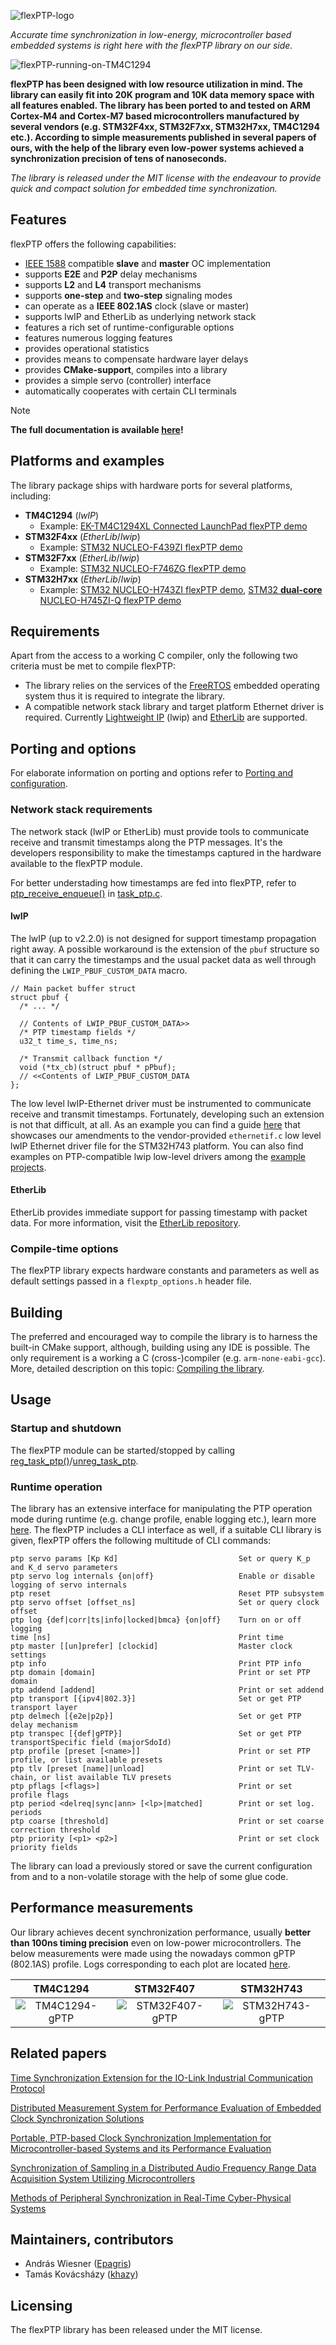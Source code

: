 ![flexPTP-logo](manual/media/flexPTP_logo_long.png)

*Accurate time synchronization in low-energy, microcontroller based embedded systems is right here with the flexPTP library on our side.*

![flexPTP-running-on-TM4C1294](manual/media/TIVA.gif)

**flexPTP has been designed with low resource utilization in mind. The library can easily fit into 20K program and 10K data memory space with all features enabled. The library has been ported to and tested on ARM Cortex-M4 and Cortex-M7 based microcontrollers manufactured by several vendors (e.g. STM32F4xx, STM32F7xx, STM32H7xx, TM4C1294 etc.). According to simple measurements published in several papers of ours, with the help of the library even low-power systems achieved a synchronization precision of tens of nanoseconds.**

*The library is released under the MIT license with the endeavour to provide quick and compact solution for embedded time synchronization.*

## Features

flexPTP offers the following capabilities:

- [IEEE 1588](https://ieeexplore.ieee.org/document/9120376) compatible **slave** and **master** OC implementation
- supports **E2E** and **P2P** delay mechanisms
- supports **L2** and **L4** transport mechanisms
- supports **one-step** and **two-step** signaling modes
- can operate as a **IEEE 802.1AS** clock (slave or master)
- supports lwIP and EtherLib as underlying network stack
- features a rich set of runtime-configurable options
- features numerous logging features
- provides operational statistics
- provides means to compensate hardware layer delays
- provides **CMake-support**, compiles into a library
- provides a simple servo (controller) interface
- automatically cooperates with certain CLI terminals

> [!NOTE]
> **The full documentation is available [here](https://epagris.com/dev-docs/flexPTP)!**

## Platforms and examples

The library package ships with hardware ports for several platforms, including:

- **TM4C1294** (_lwIP_)
  - Example: [EK-TM4C1294XL Connected LaunchPad flexPTP demo](https://github.com/epagris/flexPTP-demo-TM4C1294)
- **STM32F4xx** (_EtherLib_/_lwip_)
  - Example: [STM32 NUCLEO-F439ZI flexPTP demo](https://github.com/epagris/flexPTP-demo-NUCLEO-F439ZI)
- **STM32F7xx** (_EtherLib_/_lwip_)
  - Example: [STM32 NUCLEO-F746ZG flexPTP demo](https://github.com/epagris/flexPTP-demo-NUCLEO-F746ZG)
- **STM32H7xx** (_EtherLib_/_lwip_)
  - Example: [STM32 NUCLEO-H743ZI flexPTP demo](https://github.com/epagris/flexPTP-demo-NUCLEO-H743ZI), [STM32 **dual-core** NUCLEO-H745ZI-Q flexPTP demo](https://github.com/epagris/flexPTP-demo-NUCLEO-H745ZI-Q/)

## Requirements

Apart from the access to a working C compiler, only the following two criteria must be met to compile flexPTP:

- The library relies on the services of the [FreeRTOS](https://www.freertos.org/) embedded operating system thus it is required to integrate the library.
- A compatible network stack library and target platform Ethernet driver is required. Currently [Lightweight IP](https://github.com/lwip-tcpip/lwip) (lwip) and [EtherLib](https://gitea.epagris.com/epagris/EtherLib) are supported.

## Porting and options

For elaborate information on porting and options refer to [Porting and configuration](https://epagris.com/dev-docs/flexPTP/porting.html).

### Network stack requirements

The network stack (lwIP or EtherLib) must provide tools to communicate receive and transmit timestamps along the PTP messages. It's the developers responsibility to make the timestamps captured in the hardware available to the flexPTP module.

For better understading how timestamps are fed into flexPTP, refer to [ptp_receive_enqueue()](https://epagris.com/dev-docs/flexPTP/task__ptp_8c.html#a73b5e9841da53dee4d9230d8a418b2ac) in [task_ptp.c](https://epagris.com/dev-docs/flexPTP/task__ptp_8c.html).

#### lwIP

The lwIP (up to v2.2.0) is not designed for support timestamp propagation right away. A possible workaround is the extension of the `pbuf` structure so that it can carry the timestamps and the usual packet data as well through defining the `LWIP_PBUF_CUSTOM_DATA` macro.

~~~~~~~~~~~~~~~~~~~~~~~~~~~~~~~~~~~{c}
// Main packet buffer struct
struct pbuf {
  /* ... */

  // Contents of LWIP_PBUF_CUSTOM_DATA>>
  /* PTP timestamp fields */
  u32_t time_s, time_ns;

  /* Transmit callback function */
  void (*tx_cb)(struct pbuf * pPbuf);
  // <<Contents of LWIP_PBUF_CUSTOM_DATA
};
~~~~~~~~~~~~~~~~~~~~~~~~~~~~~~~~~~~

The low level lwIP-Ethernet driver must be instrumented to communicate receive and transmit timestamps. Fortunately, developing such an extension is not that difficult, at all. As an example you can find a guide [here](https://epagris.com/dev-docs/flexPTP/_h743_ethernetif_modifications.html) that showcases our amendments to the vendor-provided `ethernetif.c` low level lwIP Ethernet driver file for the STM32H743 platform. You can also find examples on PTP-compatible lwip low-level drivers among the [example projects](#platforms-and-examples).

#### EtherLib

EtherLib provides immediate support for passing timestamp with packet data. For more information, visit the [EtherLib repository](https://gitea.epagris.com/epagris/EtherLib).


### Compile-time options

The flexPTP library expects hardware constants and parameters as well as default settings passed in a `flexptp_options.h` header file.

## Building

The preferred and encouraged way to compile the library is to harness the built-in CMake support, although, building using any IDE is possible. The only requirement is a working a C (cross-)compiler (e.g. `arm-none-eabi-gcc`). More, detailed description on this topic: [Compiling the library](https://epagris.com/dev-docs/flexPTP/building.html).

## Usage

### Startup and shutdown

The flexPTP module can be started/stopped by calling [reg_task_ptp()](https://epagris.com/dev-docs/flexPTP/task__ptp_8c.html#a2d483d3c32b3890d8c699018e48e45cd)/[unreg_task_ptp](epagris.com/dev-docs/flexPTP/task__ptp_8c.html#a5fd98059e4c2ec1004c74064e17cbe4c).

### Runtime operation

The library has an extensive interface for manipulating the PTP operation mode during runtime (e.g. change profile, enable logging etc.), learn more [here](https://epagris.com/dev-docs/flexPTP/project_organization.html). The flexPTP includes a CLI interface as well, if a suitable CLI library is given, flexPTP offers the following multitude of CLI commands:

```
ptp servo params [Kp Kd]                           Set or query K_p and K_d servo parameters
ptp servo log internals {on|off}                   Enable or disable logging of servo internals
ptp reset                                          Reset PTP subsystem
ptp servo offset [offset_ns]                       Set or query clock offset
ptp log {def|corr|ts|info|locked|bmca} {on|off}    Turn on or off logging
time [ns]                                          Print time
ptp master [[un]prefer] [clockid]                  Master clock settings
ptp info                                           Print PTP info
ptp domain [domain]                                Print or set PTP domain
ptp addend [addend]                                Print or set addend
ptp transport [{ipv4|802.3}]                       Set or get PTP transport layer
ptp delmech [{e2e|p2p}]                            Set or get PTP delay mechanism
ptp transpec [{def|gPTP}]                          Set or get PTP transportSpecific field (majorSdoId)
ptp profile [preset [<name>]]                      Print or set PTP profile, or list available presets
ptp tlv [preset [name]|unload]                     Print or set TLV-chain, or list available TLV presets
ptp pflags [<flags>]                               Print or set profile flags
ptp period <delreq|sync|ann> [<lp>|matched]        Print or set log. periods
ptp coarse [threshold]                             Print or set coarse correction threshold
ptp priority [<p1> <p2>]                           Print or set clock priority fields
```
The library can load a previously stored or save the current configuration from and to a non-volatile storage with the help of some glue code.

## Performance measurements

Our library achieves decent synchronization performance, usually **better than 100ns timing precision** even on low-power microcontrollers. The below measurements were made using the nowadays common gPTP (802.1AS) profile. Logs corresponding to each plot are located [here](manual/dumps/).

|                     TM4C1294                     |                     STM32F407                      |                     STM32H743                      |
| :----------------------------------------------: | :------------------------------------------------: | :------------------------------------------------: |
| ![TM4C1294-gPTP](manual/dumps/tm4c1294-gPTP.svg) | ![STM32F407-gPTP](manual/dumps/stm32f407-gPTP.svg) | ![STM32H743-gPTP](manual/dumps/stm32h743-gPTP.svg) |

## Related papers

[Time Synchronization Extension for the IO-Link Industrial Communication Protocol](https://ieeexplore.ieee.org/document/10747727)

[Distributed Measurement System for Performance Evaluation of Embedded Clock Synchronization Solutions](https://ieeexplore.ieee.org/document/9805958/)

[Portable, PTP-based Clock Synchronization Implementation for Microcontroller-based Systems and its Performance Evaluation](https://ieeexplore.ieee.org/document/9615250)

[Synchronization of Sampling in a Distributed Audio Frequency Range Data Acquisition System Utilizing Microcontrollers](https://ieeexplore.ieee.org/document/9918455/)

[Methods of Peripheral Synchronization in Real-Time Cyber-Physical Systems](https://ieeexplore.ieee.org/document/10178979/)

## Maintainers, contributors

- András Wiesner ([Epagris](https://github.com/epagris))
- Tamás Kovácsházy ([khazy](https://github.com/khazy))

## Licensing

The flexPTP library has been released under the MIT license.